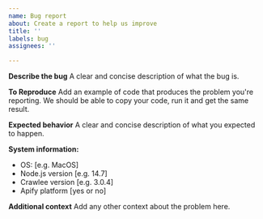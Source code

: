 ```yaml
---
name: Bug report
about: Create a report to help us improve
title: ''
labels: bug
assignees: ''

---
```


**Describe the bug**
A clear and concise description of what the bug is.

**To Reproduce**
Add an example of code that produces the problem you're reporting.
We should be able to copy your code, run it and get the same result.

**Expected behavior**
A clear and concise description of what you expected to happen.

**System information:**
 - OS: [e.g. MacOS]
 - Node.js version [e.g. 14.7]
 - Crawlee version [e.g. 3.0.4]
 - Apify platform [yes or no]

**Additional context**
Add any other context about the problem here.

